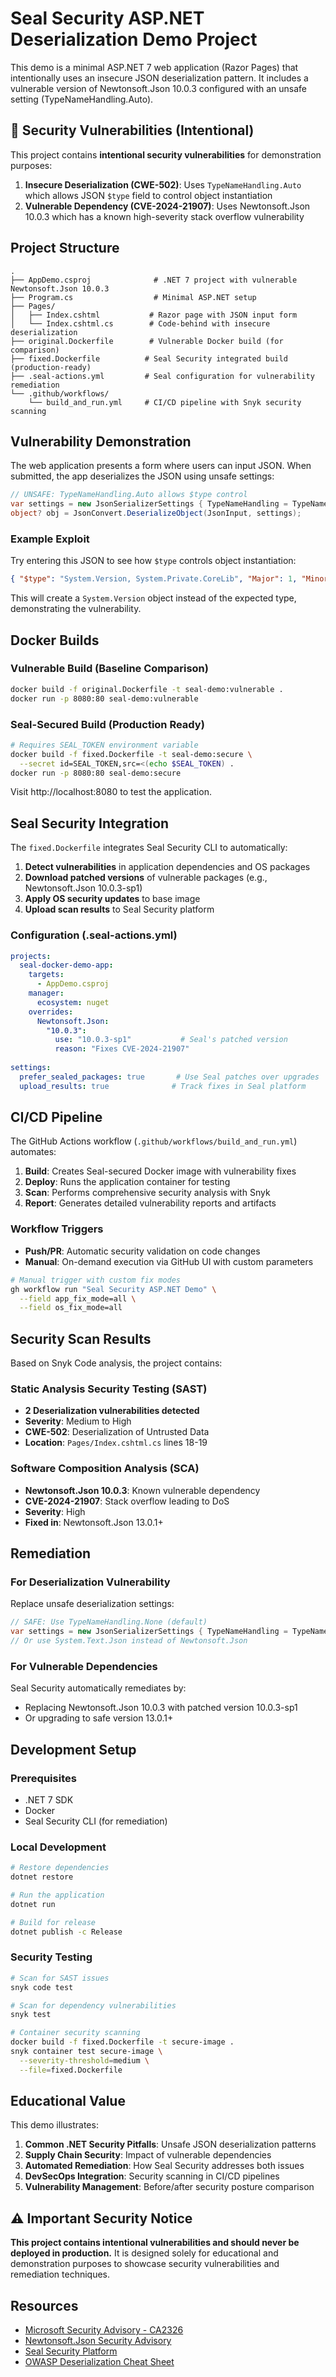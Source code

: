 # Seal Security ASP.NET Deserialization Demo Project

This demo is a minimal ASP.NET 7 web application (Razor Pages) that intentionally uses an insecure JSON deserialization pattern. It includes a vulnerable version of Newtonsoft.Json 10.0.3 configured with an unsafe setting (TypeNameHandling.Auto).

## 🚨 Security Vulnerabilities (Intentional)

This project contains **intentional security vulnerabilities** for demonstration purposes:

1. **Insecure Deserialization (CWE-502)**: Uses `TypeNameHandling.Auto` which allows JSON `$type` field to control object instantiation
2. **Vulnerable Dependency (CVE-2024-21907)**: Uses Newtonsoft.Json 10.0.3 which has a known high-severity stack overflow vulnerability

## Project Structure

```
.
├── AppDemo.csproj              # .NET 7 project with vulnerable Newtonsoft.Json 10.0.3
├── Program.cs                  # Minimal ASP.NET setup
├── Pages/
│   ├── Index.cshtml           # Razor page with JSON input form
│   └── Index.cshtml.cs        # Code-behind with insecure deserialization
├── original.Dockerfile        # Vulnerable Docker build (for comparison)
├── fixed.Dockerfile          # Seal Security integrated build (production-ready)
├── .seal-actions.yml         # Seal configuration for vulnerability remediation
└── .github/workflows/
    └── build_and_run.yml     # CI/CD pipeline with Snyk security scanning
```

## Vulnerability Demonstration

The web application presents a form where users can input JSON. When submitted, the app deserializes the JSON using unsafe settings:

```csharp
// UNSAFE: TypeNameHandling.Auto allows $type control
var settings = new JsonSerializerSettings { TypeNameHandling = TypeNameHandling.Auto };
object? obj = JsonConvert.DeserializeObject(JsonInput, settings);
```

### Example Exploit

Try entering this JSON to see how `$type` controls object instantiation:

```json
{ "$type": "System.Version, System.Private.CoreLib", "Major": 1, "Minor": 2, "Build": 3, "Revision": 4 }
```

This will create a `System.Version` object instead of the expected type, demonstrating the vulnerability.

## Docker Builds

### Vulnerable Build (Baseline Comparison)
```bash
docker build -f original.Dockerfile -t seal-demo:vulnerable .
docker run -p 8080:80 seal-demo:vulnerable
```

### Seal-Secured Build (Production Ready)
```bash
# Requires SEAL_TOKEN environment variable
docker build -f fixed.Dockerfile -t seal-demo:secure \
  --secret id=SEAL_TOKEN,src=<(echo $SEAL_TOKEN) .
docker run -p 8080:80 seal-demo:secure
```

Visit http://localhost:8080 to test the application.

## Seal Security Integration

The `fixed.Dockerfile` integrates Seal Security CLI to automatically:

1. **Detect vulnerabilities** in application dependencies and OS packages
2. **Download patched versions** of vulnerable packages (e.g., Newtonsoft.Json 10.0.3-sp1)
3. **Apply OS security updates** to base image
4. **Upload scan results** to Seal Security platform

### Configuration (.seal-actions.yml)

```yaml
projects:
  seal-docker-demo-app:
    targets:
      - AppDemo.csproj
    manager:
      ecosystem: nuget
    overrides:
      Newtonsoft.Json:
        "10.0.3":
          use: "10.0.3-sp1"           # Seal's patched version  
          reason: "Fixes CVE-2024-21907"
          
settings:
  prefer_sealed_packages: true       # Use Seal patches over upgrades
  upload_results: true              # Track fixes in Seal platform
```

## CI/CD Pipeline

The GitHub Actions workflow (`.github/workflows/build_and_run.yml`) automates:

1. **Build**: Creates Seal-secured Docker image with vulnerability fixes
2. **Deploy**: Runs the application container for testing
3. **Scan**: Performs comprehensive security analysis with Snyk
4. **Report**: Generates detailed vulnerability reports and artifacts

### Workflow Triggers

- **Push/PR**: Automatic security validation on code changes
- **Manual**: On-demand execution via GitHub UI with custom parameters

```bash
# Manual trigger with custom fix modes
gh workflow run "Seal Security ASP.NET Demo" \
  --field app_fix_mode=all \
  --field os_fix_mode=all
```

## Security Scan Results

Based on Snyk Code analysis, the project contains:

### Static Analysis Security Testing (SAST)
- **2 Deserialization vulnerabilities detected**
- **Severity**: Medium to High
- **CWE-502**: Deserialization of Untrusted Data
- **Location**: `Pages/Index.cshtml.cs` lines 18-19

### Software Composition Analysis (SCA)
- **Newtonsoft.Json 10.0.3**: Known vulnerable dependency
- **CVE-2024-21907**: Stack overflow leading to DoS
- **Severity**: High
- **Fixed in**: Newtonsoft.Json 13.0.1+

## Remediation

### For Deserialization Vulnerability
Replace unsafe deserialization settings:
```csharp
// SAFE: Use TypeNameHandling.None (default)
var settings = new JsonSerializerSettings { TypeNameHandling = TypeNameHandling.None };
// Or use System.Text.Json instead of Newtonsoft.Json
```

### For Vulnerable Dependencies
Seal Security automatically remediates by:
- Replacing Newtonsoft.Json 10.0.3 with patched version 10.0.3-sp1
- Or upgrading to safe version 13.0.1+

## Development Setup

### Prerequisites
- .NET 7 SDK
- Docker
- Seal Security CLI (for remediation)

### Local Development
```bash
# Restore dependencies
dotnet restore

# Run the application
dotnet run

# Build for release
dotnet publish -c Release
```

### Security Testing
```bash
# Scan for SAST issues
snyk code test

# Scan for dependency vulnerabilities  
snyk test

# Container security scanning
docker build -f fixed.Dockerfile -t secure-image .
snyk container test secure-image \
  --severity-threshold=medium \
  --file=fixed.Dockerfile
```

## Educational Value

This demo illustrates:

1. **Common .NET Security Pitfalls**: Unsafe JSON deserialization patterns
2. **Supply Chain Security**: Impact of vulnerable dependencies
3. **Automated Remediation**: How Seal Security addresses both issues
4. **DevSecOps Integration**: Security scanning in CI/CD pipelines
5. **Vulnerability Management**: Before/after security posture comparison

## ⚠️ Important Security Notice

**This project contains intentional vulnerabilities and should never be deployed in production.** It is designed solely for educational and demonstration purposes to showcase security vulnerabilities and remediation techniques.

## Resources

- [Microsoft Security Advisory - CA2326](https://docs.microsoft.com/en-us/dotnet/fundamentals/code-analysis/quality-rules/ca2326)
- [Newtonsoft.Json Security Advisory](https://github.com/advisories/GHSA-5crp-9r3c-p9vr)
- [Seal Security Platform](https://seal.security)
- [OWASP Deserialization Cheat Sheet](https://cheatsheetseries.owasp.org/cheatsheets/Deserialization_Cheat_Sheet.html)
